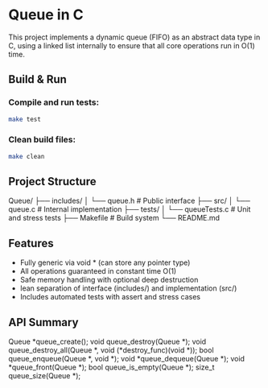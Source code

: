 # Queue in C
This project implements a dynamic queue (FIFO) as an abstract data type in C, using a linked list internally to ensure that all core operations run in O(1) time.
## Build & Run
### Compile and run tests:
```sh
make test
```
### Clean build files:
```sh
make clean
```

## Project Structure

Queue/
├── includes/
│   └── queue.h          # Public interface
├── src/
│   └── queue.c          # Internal implementation
├── tests/
│   └── queueTests.c     # Unit and stress tests
├── Makefile             # Build system
└── README.md

## Features
- Fully generic via void * (can store any pointer type)
- All operations guaranteed in constant time O(1)
- Safe memory handling with optional deep destruction
- lean separation of interface (includes/) and implementation (src/)
- Includes automated tests with assert and stress cases

## API Summary
Queue *queue_create();
void queue_destroy(Queue *);
void queue_destroy_all(Queue *, void (*destroy_func)(void *));
bool queue_enqueue(Queue *, void *);
void *queue_dequeue(Queue *);
void *queue_front(Queue *);
bool queue_is_empty(Queue *);
size_t queue_size(Queue *);